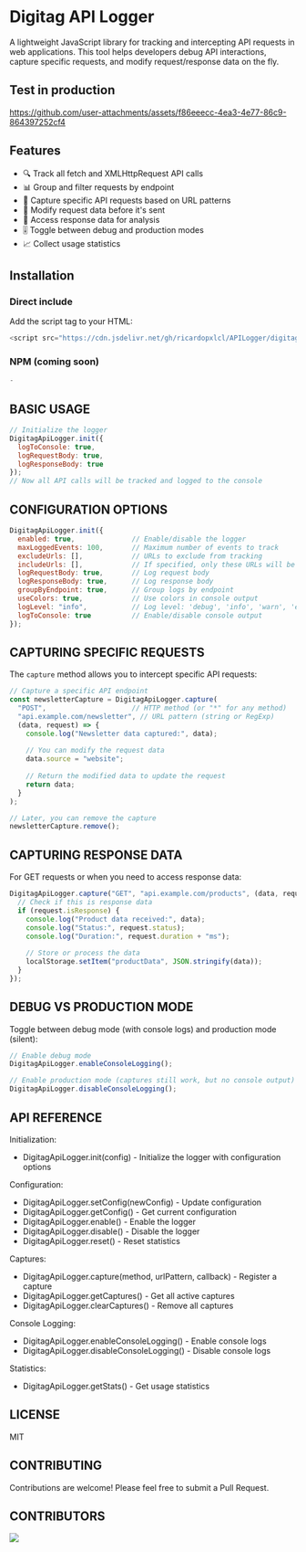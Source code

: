 # Digitag API Logger

A lightweight JavaScript library for tracking and intercepting API requests in web applications. This tool helps developers debug API interactions, capture specific requests, and modify request/response data on the fly.

## Test in production
https://github.com/user-attachments/assets/f86eeecc-4ea3-4e77-86c9-864397252cf4

## Features
- 🔍 Track all fetch and XMLHttpRequest API calls
- 📊 Group and filter requests by endpoint
- 🎯 Capture specific API requests based on URL patterns
- 🔄 Modify request data before it's sent
- 📝 Access response data for analysis
- 🎚️ Toggle between debug and production modes
- 📈 Collect usage statistics

## Installation

### Direct include

Add the script tag to your HTML:
```javascript
<script src="https://cdn.jsdelivr.net/gh/ricardopxlcl/APILogger/digitag-api-logger.min.js" defer></script>
```

### NPM (coming soon)
```javascript
-
```
BASIC USAGE
----------
```javascript
// Initialize the logger
DigitagApiLogger.init({
  logToConsole: true,
  logRequestBody: true,
  logResponseBody: true
});
// Now all API calls will be tracked and logged to the console
```

CONFIGURATION OPTIONS
-------------------
```javascript
DigitagApiLogger.init({
  enabled: true,              // Enable/disable the logger
  maxLoggedEvents: 100,       // Maximum number of events to track
  excludeUrls: [],            // URLs to exclude from tracking
  includeUrls: [],            // If specified, only these URLs will be tracked
  logRequestBody: true,       // Log request body
  logResponseBody: true,      // Log response body
  groupByEndpoint: true,      // Group logs by endpoint
  useColors: true,            // Use colors in console output
  logLevel: "info",           // Log level: 'debug', 'info', 'warn', 'error'
  logToConsole: true          // Enable/disable console output
});
```

CAPTURING SPECIFIC REQUESTS
-------------------------

The `capture` method allows you to intercept specific API requests:

```javascript
// Capture a specific API endpoint
const newsletterCapture = DigitagApiLogger.capture(
  "POST",                     // HTTP method (or "*" for any method)
  "api.example.com/newsletter", // URL pattern (string or RegExp)
  (data, request) => {
    console.log("Newsletter data captured:", data);
    
    // You can modify the request data
    data.source = "website";
    
    // Return the modified data to update the request
    return data;
  }
);

// Later, you can remove the capture
newsletterCapture.remove();
```

CAPTURING RESPONSE DATA
---------------------

For GET requests or when you need to access response data:
```javascript
DigitagApiLogger.capture("GET", "api.example.com/products", (data, request) => {
  // Check if this is response data
  if (request.isResponse) {
    console.log("Product data received:", data);
    console.log("Status:", request.status);
    console.log("Duration:", request.duration + "ms");
    
    // Store or process the data
    localStorage.setItem("productData", JSON.stringify(data));
  }
});
```

DEBUG VS PRODUCTION MODE
----------------------

Toggle between debug mode (with console logs) and production mode (silent):
```javascript
// Enable debug mode
DigitagApiLogger.enableConsoleLogging();
```
```javascript
// Enable production mode (captures still work, but no console output)
DigitagApiLogger.disableConsoleLogging();
```

API REFERENCE
-----------

Initialization:
- DigitagApiLogger.init(config) - Initialize the logger with configuration options

Configuration:
- DigitagApiLogger.setConfig(newConfig) - Update configuration
- DigitagApiLogger.getConfig() - Get current configuration
- DigitagApiLogger.enable() - Enable the logger
- DigitagApiLogger.disable() - Disable the logger
- DigitagApiLogger.reset() - Reset statistics

Captures:
- DigitagApiLogger.capture(method, urlPattern, callback) - Register a capture
- DigitagApiLogger.getCaptures() - Get all active captures
- DigitagApiLogger.clearCaptures() - Remove all captures

Console Logging:
- DigitagApiLogger.enableConsoleLogging() - Enable console logs
- DigitagApiLogger.disableConsoleLogging() - Disable console logs

Statistics:
- DigitagApiLogger.getStats() - Get usage statistics

LICENSE
------

MIT

CONTRIBUTING
-----------

Contributions are welcome! Please feel free to submit a Pull Request.

CONTRIBUTORS
-----------
<a href="https://github.com/ricardopxlcl/APILogger/graphs/contributors">
  <img src="https://contrib.rocks/image?ricardopxlcl/APILogger" />
</a>
